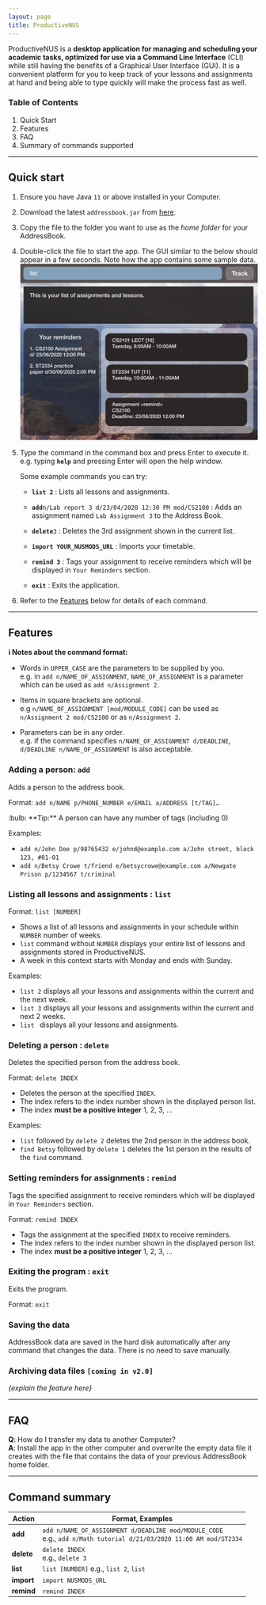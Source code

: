 ```yaml
---
layout: page
title: ProductiveNUS
---
```


ProductiveNUS is a **desktop application for managing and scheduling your academic tasks, optimized for use via a Command Line Interface** (CLI) while still having the benefits of a Graphical User Interface (GUI).
It is a convenient platform for you to keep track of your lessons and assignments at hand and being able to type quickly will make the process fast as well.

### Table of Contents
1. Quick Start
2. Features
3. FAQ
4. Summary of commands supported

--------------------------------------------------------------------------------------------------------------------

## Quick start

1. Ensure you have Java `11` or above installed in your Computer.

1. Download the latest `addressbook.jar` from [here](https://github.com/se-edu/addressbook-level3/releases).

1. Copy the file to the folder you want to use as the _home folder_ for your AddressBook.

1. Double-click the file to start the app. The GUI similar to the below should appear in a few seconds. Note how the app contains some sample data.<br>
   ![Ui](images/Ui.png)

1. Type the command in the command box and press Enter to execute it. e.g. typing **`help`** and pressing Enter will open the help window.<br>

   Some example commands you can try:

   * **`list 2`** : Lists all lessons and assignments.

   * **`add`**`n/Lab report 3 d/23/04/2020 12:30 PM mod/CS2100` : Adds an assignment named `Lab Assignment 3` to the Address Book.

   * **`delete`**`3` : Deletes the 3rd assignment shown in the current list.

   * **`import YOUR_NUSMODS_URL`** : Imports your timetable.
   
   * **`remind 3`** : Tags your assignment to receive reminders which will be displayed in `Your Reminders` section.

   * **`exit`** : Exits the application.

1. Refer to the [Features](#features) below for details of each command.

--------------------------------------------------------------------------------------------------------------------

## Features

<div markdown="block" class="alert alert-info">

**:information_source: Notes about the command format:**<br>

* Words in `UPPER_CASE` are the parameters to be supplied by you.<br>
  e.g. in `add n/NAME_OF_ASSIGNMENT`, `NAME_OF_ASSIGNMENT` is a parameter which can be used as `add n/Assignment 2`.

* Items in square brackets are optional.<br>
  e.g `n/NAME_OF_ASSIGNMENT [mod/MODULE_CODE]` can be used as `n/Assignment 2 mod/CS2100` or as `n/Assignment 2`.


* Parameters can be in any order.<br>
  e.g. if the command specifies `n/NAME_OF_ASSIGNMENT d/DEADLINE`, `d/DEADLINE n/NAME_OF_ASSIGNMENT` is also acceptable.

</div>

### Adding a person: `add`

Adds a person to the address book.

Format: `add n/NAME p/PHONE_NUMBER e/EMAIL a/ADDRESS [t/TAG]…​`

<div markdown="span" class="alert alert-primary">:bulb: **Tip:**
A person can have any number of tags (including 0)
</div>

Examples:
* `add n/John Doe p/98765432 e/johnd@example.com a/John street, block 123, #01-01`
* `add n/Betsy Crowe t/friend e/betsycrowe@example.com a/Newgate Prison p/1234567 t/criminal`

### Listing all lessons and assignments : `list`

Format: `list [NUMBER]`

- Shows a list of all lessons and assignments in your schedule within `NUMBER` 
number of weeks.
- `list` command without `NUMBER` displays your entire list of lessons and assignments 
stored in ProductiveNUS.
- A week in this context starts with Monday and ends with Sunday.


Examples: 
- `list 2` displays all your lessons and assignments within 
the current and the next week.
- `list 3` displays all your lessons and assignments within the current 
and next 2 weeks.
- `list ` displays all your lessons and assignments.

### Deleting a person : `delete`

Deletes the specified person from the address book.

Format: `delete INDEX`

* Deletes the person at the specified `INDEX`.
* The index refers to the index number shown in the displayed person list.
* The index **must be a positive integer** 1, 2, 3, …​

Examples:
* `list` followed by `delete 2` deletes the 2nd person in the address book.
* `find Betsy` followed by `delete 1` deletes the 1st person in the results of the `find` command.

### Setting reminders for assignments : `remind`
Tags the specified assignment to receive reminders which will be displayed in `Your Reminders` section.

Format: `remind INDEX`

* Tags the assignment at the specified `INDEX` to receive reminders.
* The index refers to the index number shown in the displayed person list.
* The index **must be a positive integer** 1, 2, 3, …​

### Exiting the program : `exit`

Exits the program.

Format: `exit`

### Saving the data

AddressBook data are saved in the hard disk automatically after any command that changes the data. There is no need to save manually.

### Archiving data files `[coming in v2.0]`

_{explain the feature here}_

--------------------------------------------------------------------------------------------------------------------

## FAQ

**Q**: How do I transfer my data to another Computer?<br>
**A**: Install the app in the other computer and overwrite the empty data file it creates with the file that contains the data of your previous AddressBook home folder.

--------------------------------------------------------------------------------------------------------------------

## Command summary

Action | Format, Examples
--------|------------------
**add** | `add n/NAME_OF_ASSIGNMENT d/DEADLINE mod/MODULE_CODE` <br> e.g., `add n/Math tutorial d/21/03/2020 11:00 AM mod/ST2334`
**delete** | `delete INDEX`<br> e.g., `delete 3`
**list** | `list [NUMBER]` e.g., `list 2`, `list`
**import** | `import NUSMODS_URL`
**remind** | `remind INDEX`
